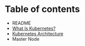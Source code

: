 # Table of contents

* README
* [What Is Kubernetes?](what-is-kubernetes.md)
* [Kubernetes Architecture](kubernetes-architecture.md)
* Master Node

